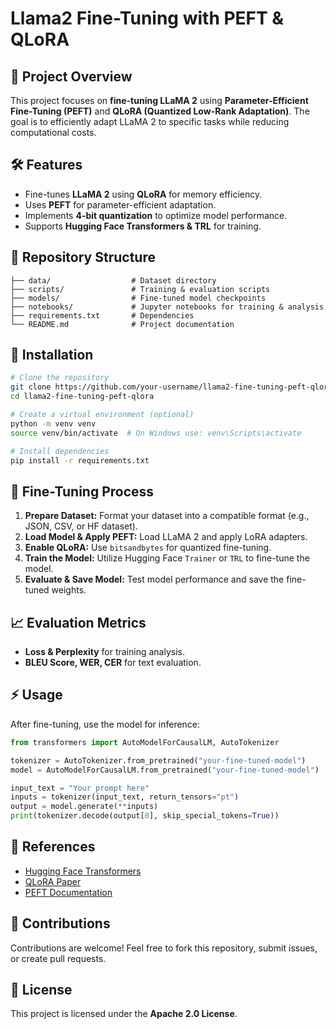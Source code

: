 
# Llama2 Fine-Tuning with PEFT & QLoRA

## 🚀 Project Overview
This project focuses on **fine-tuning LLaMA 2** using **Parameter-Efficient Fine-Tuning (PEFT)** and **QLoRA (Quantized Low-Rank Adaptation)**. The goal is to efficiently adapt LLaMA 2 to specific tasks while reducing computational costs.

## 🛠 Features
- Fine-tunes **LLaMA 2** using **QLoRA** for memory efficiency.
- Uses **PEFT** for parameter-efficient adaptation.
- Implements **4-bit quantization** to optimize model performance.
- Supports **Hugging Face Transformers & TRL** for training.

## 📂 Repository Structure
```
├── data/                  # Dataset directory
├── scripts/               # Training & evaluation scripts
├── models/                # Fine-tuned model checkpoints
├── notebooks/             # Jupyter notebooks for training & analysis
├── requirements.txt       # Dependencies
└── README.md              # Project documentation
```

## 📌 Installation
```bash
# Clone the repository
git clone https://github.com/your-username/llama2-fine-tuning-peft-qlora.git
cd llama2-fine-tuning-peft-qlora

# Create a virtual environment (optional)
python -m venv venv
source venv/bin/activate  # On Windows use: venv\Scripts\activate

# Install dependencies
pip install -r requirements.txt
```

## 🔧 Fine-Tuning Process
1. **Prepare Dataset:** Format your dataset into a compatible format (e.g., JSON, CSV, or HF dataset).
2. **Load Model & Apply PEFT:** Load LLaMA 2 and apply LoRA adapters.
3. **Enable QLoRA:** Use `bitsandbytes` for quantized fine-tuning.
4. **Train the Model:** Utilize Hugging Face `Trainer` or `TRL` to fine-tune the model.
5. **Evaluate & Save Model:** Test model performance and save the fine-tuned weights.

## 📈 Evaluation Metrics
- **Loss & Perplexity** for training analysis.
- **BLEU Score, WER, CER** for text evaluation.

## ⚡ Usage
After fine-tuning, use the model for inference:
```python
from transformers import AutoModelForCausalLM, AutoTokenizer

tokenizer = AutoTokenizer.from_pretrained("your-fine-tuned-model")
model = AutoModelForCausalLM.from_pretrained("your-fine-tuned-model")

input_text = "Your prompt here"
inputs = tokenizer(input_text, return_tensors="pt")
output = model.generate(**inputs)
print(tokenizer.decode(output[0], skip_special_tokens=True))
```

## 📌 References
- [Hugging Face Transformers](https://huggingface.co/docs/transformers/)
- [QLoRA Paper](https://arxiv.org/abs/2305.14314)
- [PEFT Documentation](https://huggingface.co/docs/peft/)

## 🤝 Contributions
Contributions are welcome! Feel free to fork this repository, submit issues, or create pull requests.

## 📜 License
This project is licensed under the **Apache 2.0 License**.

